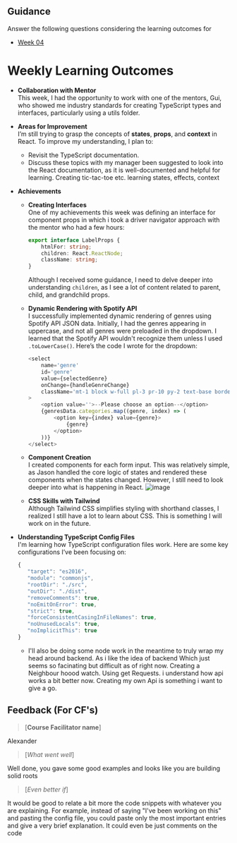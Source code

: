## Guidance
Answer the following questions considering the learning outcomes for
- [Week 04](https://learn.foundersandcoders.com/course/syllabus/developer/week04-project03-frontend/learning-outcomes/)


# Weekly Learning Outcomes

- **Collaboration with Mentor**  
  This week, I had the opportunity to work with one of the mentors, Gui, who showed me industry standards for creating TypeScript types and interfaces, particularly using a utils folder.

- **Areas for Improvement**  
  I’m still trying to grasp the concepts of **states**, **props**, and **context** in React. To improve my understanding, I plan to:
  - Revisit the TypeScript documentation.
  - Discuss these topics with my manager been suggested to look into the React documentation, as it is well-documented and helpful for learning. Creating tic-tac-toe etc. learning states, effects, context 

- **Achievements**  
  - **Creating Interfaces**  
    One of my achievements this week was defining an interface for component props in which i took a driver navigator approach with the mentor who had a few hours:
    ```typescript
    export interface LabelProps {
        htmlFor: string;
        children: React.ReactNode;
        className: string;
    }
    ```
    Although I received some guidance, I need to delve deeper into understanding `children`, as I see a lot of content related to parent, child, and grandchild props.

  - **Dynamic Rendering with Spotify API**  
    I successfully implemented dynamic rendering of genres using Spotify API JSON data. Initially, I had the genres appearing in uppercase, and not all genres were preloaded in the dropdown. I learned that the Spotify API wouldn't recognize them unless I used `.toLowerCase()`. Here’s the code I wrote for the dropdown:
    ```typescript
    <select
        name='genre'
        id='genre'
        value={selectedGenre}
        onChange={handleGenreChange}
        className='mt-1 block w-full pl-3 pr-10 py-2 text-base border-gray-300 focus:outline-none focus:ring-indigo-500 focus:border-indigo-500 sm:text-sm rounded-md'
    >
        <option value=''>--Please choose an option--</option>
        {genresData.categories.map((genre, index) => (
            <option key={index} value={genre}>
                {genre}
            </option>
        ))}
    </select>
    ```

  - **Component Creation**  
    I created components for each form input. This was relatively simple, as Jason handled the core logic of states and rendered these components when the states changed. However, I still need to look deeper into what is happening in React.
    ![image](https://github.com/user-attachments/assets/aafaf678-0756-40ea-8687-e57355f30d9e)


  - **CSS Skills with Tailwind**  
    Although Tailwind CSS simplifies styling with shorthand classes, I realized I still have a lot to learn about CSS. This is something I will work on in the future. 

- **Understanding TypeScript Config Files**  
  I'm learning how TypeScript configuration files work. Here are some key configurations I’ve been focusing on:
  ```typescript
  {
     "target": "es2016",
     "module": "commonjs",
     "rootDir": "./src",
     "outDir": "./dist",
     "removeComments": true,
     "noEmitOnError": true,
     "strict": true,
     "forceConsistentCasingInFileNames": true,
     "noUnusedLocals": true,
     "noImplicitThis": true
  }
   ```

  - I'll also be doing some node work in the meantime to truly wrap my head around backend. As i like the idea of backend Which just seems so facinating but difficult as of right now. Creating a Neighbour hoood watch. Using get Requests.
  i understand how api works a bit better now. Creating my own Api is something i want to give a go.
    
## Feedback (For CF's)
> [**Course Facilitator name**]

Alexander

> [*What went well*]

Well done, you gave some good examples and looks like you are building solid roots

> [*Even better if*]

It would be good to relate a bit more the code snippets with whatever you are explaining. For example, instead of saying "I've been working on this" and pasting the config file, you could paste only the most important entries and give a very brief explanation. It could even be just comments on the code
